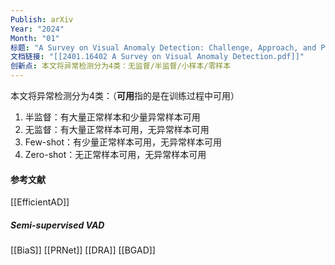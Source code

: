 ```yaml
---
Publish: arXiv
Year: "2024"
Month: "01"
标题: "A Survey on Visual Anomaly Detection: Challenge, Approach, and Prospect"
文档链接: "[[2401.16402 A Survey on Visual Anomaly Detection.pdf]]"
创新点: 本文将异常检测分为4类：无监督/半监督/小样本/零样本
---
```


本文将异常检测分为4类：（**可用**指的是在训练过程中可用）
1. 半监督：有大量正常样本和少量异常样本可用
2. 无监督：有大量正常样本可用，无异常样本可用
3. Few-shot：有少量正常样本可用，无异常样本可用
4. Zero-shot：无正常样本可用，无异常样本可用
#### 参考文献
[[EfficientAD]]
##### Semi-supervised VAD
[[BiaS]]
[[PRNet]]
[[DRA]]
[[BGAD]]
